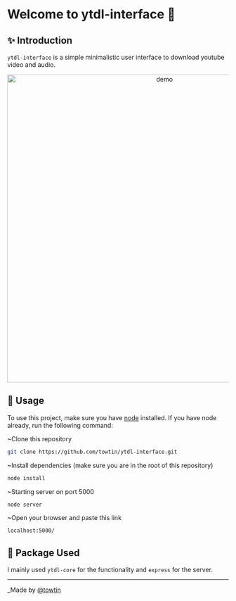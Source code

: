 <h1>Welcome to ytdl-interface 👋</h1>

## ✨ Introduction
`ytdl-interface` is a simple minimalistic user interface to download youtube video and audio.

<p align="center">
  <img width="700" align="center" src="https://raw.githubusercontent.com/towtin/ytdl-interface/main/example.png" alt="demo"/>
</p>

## 🚀 Usage
To use this project, make sure you have [node](https://nodejs.org/en/download) installed. If you have node already, run the following command:

~Clone this repository

```sh
git clone https://github.com/towtin/ytdl-interface.git
```

~Install dependencies (make sure you are in the root of this repository)
```sh
node install
```

~Starting server on port 5000
```sh
node server
```

~Open your browser and paste this link
```sh
localhost:5000/
```

## 🚀 Package Used
I mainly used `ytdl-core` for the functionality and `express` for the server.

---

_Made by [@towtin](https://github.com/towtin)
